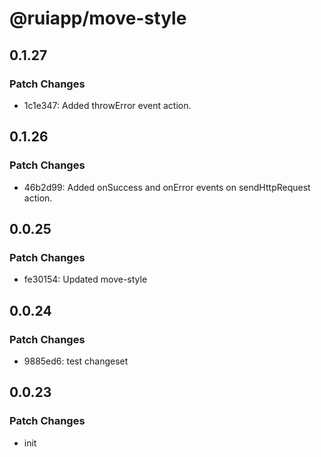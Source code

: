 # @ruiapp/move-style

## 0.1.27

### Patch Changes

- 1c1e347: Added throwError event action.

## 0.1.26

### Patch Changes

- 46b2d99: Added onSuccess and onError events on sendHttpRequest action.

## 0.0.25

### Patch Changes

- fe30154: Updated move-style

## 0.0.24

### Patch Changes

- 9885ed6: test changeset

## 0.0.23

### Patch Changes

- init
